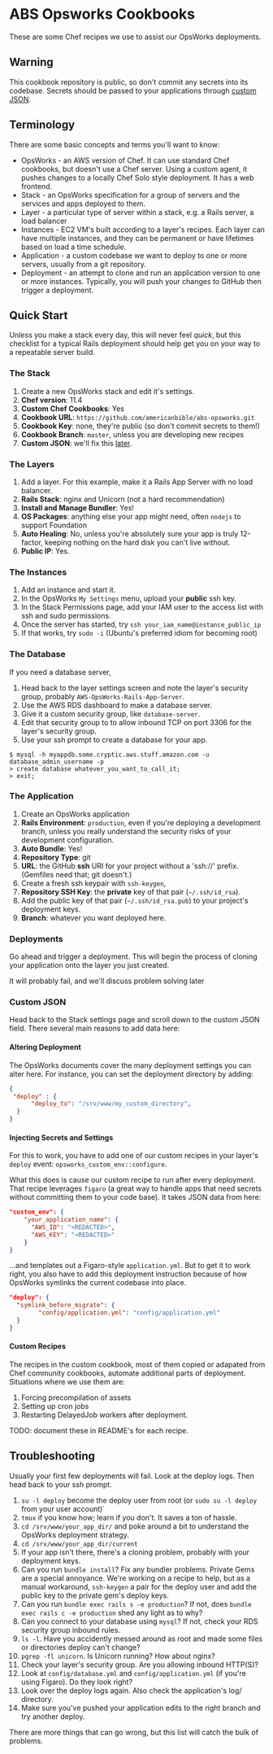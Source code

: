 # ABS Opsworks Cookbooks

These are some Chef recipes we use to assist our OpsWorks deployments.

## Warning

This cookbook repository is public, so don't commit any secrets into its codebase. Secrets should be passed to your applications through [custom JSON](#customjson).

## Terminology

There are some basic concepts and terms you'll want to know:

* OpsWorks - an AWS version of Chef. It can use standard Chef cookbooks, but doesn't use a Chef server. Using a custom agent, it pushes changes to a locally Chef Solo style deployment. It has a web frontend.
* Stack - an OpsWorks specification for a group of servers and the services and apps deployed to them.
* Layer - a particular type of server within a stack, e.g. a Rails server, a load balancer
* Instances - EC2 VM's built according to a layer's recipes. Each layer can have multiple instances, and they can be permanent or have lifetimes based on load a time schedule.
* Application - a custom codebase we want to deploy to one or more servers, usually from a git repository.
* Deployment - an attempt to clone and run an application version to one or more instances. Typically, you will push your changes to GitHub then trigger a deployment.

## Quick Start

Unless you make a stack every day, this will never feel *quick*, but this checklist for a typical Rails deployment should help get you on your way to a repeatable server build.

### The Stack

1. Create a new OpsWorks stack and edit it's settings.
1. **Chef version**: 11.4
1. **Custom Chef Cookbooks**: Yes
1. **Cookbook URL**: `https://github.com/americanbible/abs-opsworks.git`
1. **Cookbook Key**: none, they're public (so don't commit secrets to them!)
1. **Cookbook Branch**: `master`, unless you are developing new recipes
1. **Custom JSON**: we'll fix this [later](#customjson).

### The Layers

1. Add a layer. For this example, make it a Rails App Server with no load balancer.
1. **Rails Stack**: nginx and Unicorn (not a hard recommendation)
1. **Install and Manage Bundler**: Yes!
1. **OS Packages**: anything else your app might need, often `nodejs` to support Foundation
1. **Auto Healing**: No, unless you're absolutely sure your app is truly 12-factor, keeping nothing on the hard disk you can't live without.
1. **Public IP**: Yes.

### The Instances

1. Add an instance and start it.
1. In the OpsWorks `My Settings` menu, upload your **public** ssh key.
1. In the Stack Permissions page, add your IAM user to the access list with ssh and sudo permissions.
1. Once the server has started, try `ssh your_iam_name@instance_public_ip`
1. If that works, try `sudo -i` (Ubuntu's preferred idiom for becoming root)

### The Database

If you need a database server,

1. Head back to the layer settings screen and note the layer's security group, probably `AWS-OpsWorks-Rails-App-Server`.
1. Use the AWS RDS dashboard to make a database server.
1. Give it a custom security group, like `database-server`.
1. Edit that security group to to allow inbound TCP on port 3306 for the layer's security group.
1. Use your ssh prompt to create a database for your app.

```
$ mysql -h myappdb.some.cryptic.aws.stuff.amazon.com -u database_admin_username -p
> create database whatever_you_want_to_call_it;
> exit;
```

### The Application

1. Create an OpsWorks application
1. **Rails Environment**: `production`, even if you're deploying a development branch, unless you really understand the security risks of your development configuration.
1. **Auto Bundle**: Yes!
1. **Repository Type**: git
1. **URL**: the GitHub **ssh** URI for your project without a 'ssh://' prefix. (Gemfiles need that; git doesn't.)
1. Create a fresh ssh keypair with `ssh-keygen`,
1. **Repository SSH Key**: the **private** key of that pair (`~/.ssh/id_rsa`).
1. Add the public key of that pair (`~/.ssh/id_rsa.pub`) to your project's deployment keys.
1. **Branch**: whatever you want deployed here.

### Deployments

Go ahead and trigger a deployment. This will begin the process of cloning your application onto the layer you just created.

It will probably fail, and we'll discuss problem solving later

### Custom JSON

Head back to the Stack settings page and scroll down to the custom JSON field. There several main reasons to add data here:

#### Altering Deployment

The OpsWorks documents cover the many deployment settings you can alter here. For instance, you can set the deployment directory by adding:

```json
{
 "deploy" : {
      "deploy_to": "/srv/www/my_custom_directory",
  }
}
```

#### Injecting Secrets and Settings

For this to work, you have to add one of our custom recipes in your layer's `deploy` event: `opsworks_custom_env::configure`.

What this does is cause our custom recipe to run after every deployment. That recipe leverages `figaro` (a great way to handle apps that need secrets without committing them to your code base). It takes JSON data from here:

```json
"custom_env": {
    "your_application_name": {
      "AWS_ID": "<REDACTED>",
      "AWS_KEY": "<REDACTED>"
    }
}
```

...and templates out a Figaro-style `application.yml`. But to get it to work right, you also have to add this deployment instruction because of how OpsWorks symlinks the current codebase into place.

```json
"deploy": {
  "symlink_before_migrate": {
        "config/application.yml": "config/application.yml"
  }
}
```

#### Custom Recipes

The recipes in the custom cookbook, most of them copied or adapated from Chef community cookbooks, automate additional parts of deployment. Situations where we use them are:

1. Forcing precompilation of assets
1. Setting up cron jobs
1. Restarting DelayedJob workers after deployment.

TODO: document these in README's for each recipe.

## Troubleshooting

Usually your first few deployments will fail. Look at the deploy logs. Then head back to your ssh prompt.

1. `su -l deploy` become the deploy user from root (or `sudo su -l deploy` from your user account)`
1. `tmux` if you know how; learn if you don't. It saves a ton of hassle.
1. `cd /srv/www/your_app_dir/` and poke around a bit to understand the OpsWorks deployment strategy.
1. `cd /srv/www/your_app_dir/current`
1. If your app isn't there, there's a cloning problem, probably with your deployment keys.
1. Can you run `bundle install`? Fix any bundler problems. Private Gems are a special annoyance. We're working on a recipe to help, but as a manual workaround, `ssh-keygen` a pair for the deploy user and add the public key to the private gem's deploy keys.
1. Can you run `bundle exec rails s -e production`? If not, does `bundle exec rails c -e production` shed any light as to why?
1. Can you connect to your database using `mysql`? If not, check your RDS security group inbound rules.
1. `ls -l`. Have you accidently messed around as root and made some files or directories deploy can't change?
1. `pgrep -fl unicorn`. Is Unicorn running? How about nginx?
1. Check your layer's security group. Are you allowing inbound HTTP(S)?
1. Look at `config/database.yml` and `config/application.yml` (if you're using Figaro). Do they look right?
1. Look over the deploy logs again. Also check the application's log/ directory.
1. Make sure you've pushed your application edits to the right branch and try another deploy.

There are more things that can go wrong, but this list will catch the bulk of problems.

